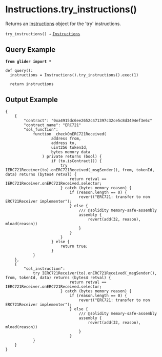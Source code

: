 # Instructions.try\_instructions()

Returns an [Instructions](./) object for the 'try' instructions.

`try_instructions() →` [`Instructions`](./)

## Query Example

<pre class="language-python"><code class="lang-python"><strong>from glider import *
</strong>
def query():
  instructions = Instructions().try_instructions().exec(1)

  return instructions
</code></pre>

## Output Example

```solidity
{
    {
        "contract": "0xa4915dc6ee2652c471397c32ce5c8d3494ef3e6c"
        "contract_name": "ERC721"
        "sol_function":
            function _checkOnERC721Received(
                    address from,
                    address to,
                    uint256 tokenId,
                    bytes memory data
                ) private returns (bool) {
                    if (to.isContract()) {
                        try IERC721Receiver(to).onERC721Received(_msgSender(), from, tokenId, data) returns (bytes4 retval) {
                            return retval == IERC721Receiver.onERC721Received.selector;
                        } catch (bytes memory reason) {
                            if (reason.length == 0) {
                                revert("ERC721: transfer to non ERC721Receiver implementer");
                            } else {
                                /// @solidity memory-safe-assembly
                                assembly {
                                    revert(add(32, reason), mload(reason))
                                }
                            }
                        }
                    } else {
                        return true;
                    }
            }
    },
    {
        "sol_instruction":
            try IERC721Receiver(to).onERC721Received(_msgSender(), from, tokenId, data) returns (bytes4 retval) {
                            return retval == IERC721Receiver.onERC721Received.selector;
                        } catch (bytes memory reason) {
                            if (reason.length == 0) {
                                revert("ERC721: transfer to non ERC721Receiver implementer");
                            } else {
                                /// @solidity memory-safe-assembly
                                assembly {
                                    revert(add(32, reason), mload(reason))
                                }
                            }
            }
    }
}
```
